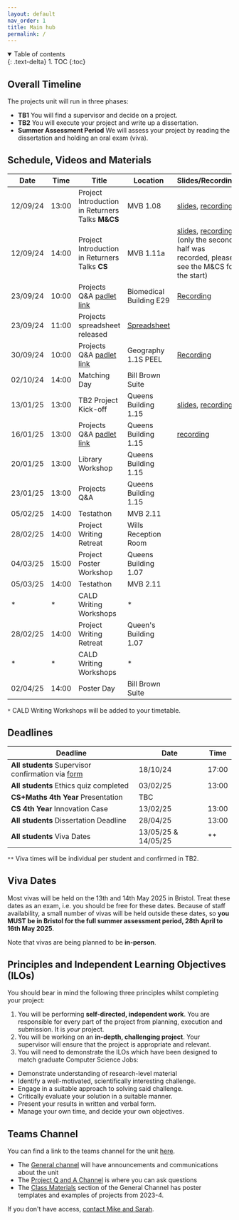 ```yaml
---
layout: default
nav_order: 1
title: Main hub
permalink: /
---
```


<details open markdown="block">
<summary>
Table of contents
</summary>
{: .text-delta}
1. TOC
{:toc}
</details>

## Overall Timeline

The projects unit will run in three phases:
* **TB1** You will find a supervisor and decide on a project.
* **TB2** You will execute your project and write up a dissertation.
* **Summer Assessment Period** We will assess your project by reading the dissertation and holding an oral exam (viva).


## Schedule, Videos and Materials

| **Date** 	| **Time** 	| **Title**                                 	    | **Location**   	      | **Slides/Recording** |
|-----------|-----------|---------------------------------------------------|-------------------------|----------------------|
| 12/09/24 	|13:00    	| Project Introduction in Returners Talks **M&CS**  | MVB 1.08          	  | [slides](https://uob-my.sharepoint.com/:p:/g/personal/mw1760_bristol_ac_uk/EfgUfXksEtdBj4eX6P599ZkBqKcSFe4ec_FVatwwndutlQ?e=8eHHCT), [recording](https://uob.sharepoint.com/:v:/t/grp-2024-5IndividualProjects2/ESdNPkAZ445PkZmXeeugKCABqmD-w9doW0fmuWz0LIEEYQ?e=7CEjkG)           |
|  12/09/24 	|14:00    	| Project Introduction in Returners Talks **CS**    | MVB 1.11a 	          | [slides](https://uob-my.sharepoint.com/:p:/g/personal/mw1760_bristol_ac_uk/EfgUfXksEtdBj4eX6P599ZkBqKcSFe4ec_FVatwwndutlQ?e=8eHHCT), [recording](https://uob.sharepoint.com/:v:/t/grp-2024-5IndividualProjects2/ERywgE9S3WtPgtod6JqfwhEB-tiPEmMnSN4mTOBN1-15Ng?e=5hmPaK) (only the second half was recorded, please see the M&CS for the start)           |
|  23/09/24	|10:00   	| Projects Q&A [padlet link](https://uob.padlet.org/michaelwray1/individual-projects-24-25-q-a-1-n96swabgvrxm7api)                 | Biomedical Building E29 |  [Recording](https://mediasite.bris.ac.uk/Mediasite/Play/c337275a5eb840a9ad4f8565b085438f1d)           |
|  23/09/24 	|11:00   	| Projects spreadsheet released       	            |  [Spreadsheet](https://uob-my.sharepoint.com/:x:/g/personal/fz19826_bristol_ac_uk/ESYKQgOA6MdCsfNr39lHq3EBKwArGEpOKmuXcMnjjfT3sQ?e=4qhnuf)	                      |                      |
|  30/09/24	|10:00   	| Projects Q&A [padlet link](https://uob.padlet.org/michaelwray1/individual-projects-24-25-q-a2-48mej2p1tb01nlfn)                      | Geography 1.1S PEEL     |        [Recording](https://mediasite.bris.ac.uk/Mediasite/Play/5fc07b6fe3094d25b5563ec7cc1fdfc41d)              |
| 02/10/24	|14:00   	| Matching Day                                      | Bill Brown Suite 	      |                      |
| 13/01/25	|13:00     	| TB2 Project Kick-off                              | Queens Building 1.15 	  | [slides](https://uob.sharepoint.com/:p:/r/teams/grp-2024-5IndividualProjects2/Class%20Materials/TB2%20kick-off%20slides.pptx?d=weef1339c649445c58db41e98a789f5b2&csf=1&web=1&e=pDUeYS), [recording](https://mediasite.bris.ac.uk/Mediasite/Play/21a1d360f4bf48cdae826a21b034724a1d) |
| 16/01/25  |13:00   	| Projects Q&A [padlet link](https://uob.padlet.org/michaelwray1/individual-projects-24-25-q-a3-acr8q2hn6kh584ld)                  |  Queens Building 1.15	  | [recording](https://mediasite.bris.ac.uk/Mediasite/Play/c015d9d5f50e43aebc84bc0cef1e143d1d) |
| 20/01/25  |13:00    	| Library Workshop        	                        | Queens Building 1.15    |                      |
| 23/01/25	| 13:00    	| Projects Q&A                                      | Queens Building 1.15    |                      |
| 05/02/25 | 14:00 | Testathon                                        | MVB 2.11   |         | 
| 28/02/25	| 14:00   	| Project Writing Retreat 	                        | Wills Reception Room    |                      |
| 04/03/25 	| 15:00 	| Project Poster Workshop 	                        | Queens Building 1.07    |                      |
| 05/03/25 | 14:00 | Testathon                                         | MVB 2.11     |         | 
| *	        | *         | CALD Writing Workshops  	                        | *              	      |                      |
| 28/02/25	| 14:00   	| Project Writing Retreat 	                        | Queen's Building 1.07  |                      |
|  *	   	| *         | CALD Writing Workshops  	                        |  *            	      |                      |
| 02/04/25	| 14:00   	| Poster Day 	                                    | Bill Brown Suite     	  |                      |


`*` CALD Writing Workshops will be added to your timetable. 

## Deadlines

| **Deadline**                                  	| **Date**   	          | **Time** 	|
|---------------------------------------------------|-------------------------|-------------|
| **All students** Supervisor confirmation via [form](https://forms.office.com/e/dMycuMNQiz)	        |  18/10/24	              | 17:00    	|
| **All students** Ethics quiz completed | 03/02/25 | 13:00 |
| **CS+Maths 4th Year** Presentation 	|  TBC                    |     	    |
| **CS 4th Year** Innovation Case               	|  13/02/25               | 13:00    	|
| **All students** Dissertation Deadline            |  28/04/25               | 13:00	    |
| **All students** Viva Dates                       |  13/05/25 & 14/05/25    | **    	    |

`**` Viva times will be individual per student and confirmed in TB2.


## Viva Dates

Most vivas will be held on the 13th and 14th May 2025 in Bristol. Treat these dates as an exam, i.e. you should be free for these dates.  Because of staff availability, a small number of vivas will be held outside these dates, so **you MUST be in Bristol for the full summer assessment period, 28th April to 16th May 2025**.

Note that vivas are being planned to be **in-person**.


## Principles and Independent Learning Objectives (ILOs)

You should bear in mind the following three principles whilst completing your project:
1. You will be performing **self-directed, independent work**. You are responsible for every part of the project from planning, execution and submission. It is _your_ project.
2. You will be working on an **in-depth, challenging project**. Your supervisor will ensure that the project is appropriate and relevant.
3. You will need to demonstrate the ILOs which have been designed to match graduate Computer Science Jobs:
  * Demonstrate understanding of research-level material
  * Identify a well-motivated, scientifically interesting challenge.
  * Engage in a suitable approach to solving said challenge.
  * Critically evaluate your solution in a suitable manner.
  * Present your results in written and verbal form.
  * Manage your own time, and decide your own objectives. 

## Teams Channel

You can find a link to the teams channel for the unit
[here](https://teams.microsoft.com/l/team/19%3AK4nrxTho97cquGAF1BIZz-Pu7AlE5hVMQwuvDkr4A_g1%40thread.tacv2/conversations?groupId=2afc7cab-8743-48ed-aaaa-b0d542d2bb68&tenantId=b2e47f30-cd7d-4a4e-a5da-b18cf1a4151b).  

* The [General channel](https://teams.microsoft.com/l/channel/19%3AK4nrxTho97cquGAF1BIZz-Pu7AlE5hVMQwuvDkr4A_g1%40thread.tacv2/General?groupId=2afc7cab-8743-48ed-aaaa-b0d542d2bb68&tenantId=b2e47f30-cd7d-4a4e-a5da-b18cf1a4151b) will have announcements and communications about the unit
* The [Project Q and A Channel](https://teams.microsoft.com/l/channel/19%3A6dad55759f244b258c80536771ee9401%40thread.tacv2/Project%20Q%20and%20A?groupId=2afc7cab-8743-48ed-aaaa-b0d542d2bb68&tenantId=b2e47f30-cd7d-4a4e-a5da-b18cf1a4151b) is where you can ask questions
* The [Class Materials](https://uob.sharepoint.com/:f:/r/teams/grp-2024-5IndividualProjects2/Shared%20Documents/General?csf=1&web=1&e=94JZ4d) section of the General Channel has poster templates and examples of projects from 2023-4.

If you don't have access, [contact Mike and Sarah](/contact).
